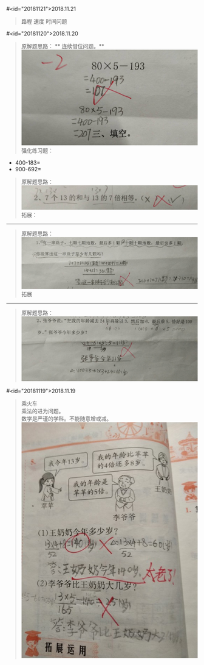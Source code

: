 #<id="20181121">2018.11.21

> 路程 速度 时间问题

#<id="20181120">2018.11.20

> 原解题思路：
>** 连续借位问题。**
![id="20181120_1"](/assets/20181120.jpg)
> 强化练习题：
* 400-183=      
* 900-692=

> 原解题思路：
![](/assets/20181120_2.jpg)
> 拓展：
---
> 原解题思路：
![](/assets/20181120_3.jpg)
> 拓展
---
>原解题思路：
![](/assets/20181120_4.jpg)

#<id="20181119">2018.11.19
> 乘火车  
> 乘法的进为问题。  
> 数学是严谨的学科。不能随意增或减。  
> ![](/assets/IMG_1.jpg)




